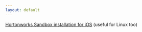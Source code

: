 ```yaml
---
layout: default
---
```


[Hortonworks Sandbox installation for iOS](https://community.hortonworks.com/articles/58458/installing-docker-version-of-sandbox-on-mac.html) (useful for Linux too)
